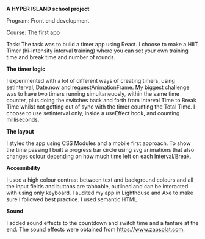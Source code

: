 **A HYPER ISLAND school project**

Program: Front end development

Course: The first app

Task: The task was to build a timer app using React. I choose to make a HIIT Timer (hi-intensity interval training) where you can set your own training time and break time and number of rounds. 

**The timer logic**

I experimented with a lot of different ways of creating timers, using setInterval, Date.now and requestAnimationFrame. My biggest challenge was to have two timers running simultaneuosly, within the same time counter, plus doing the switches back and forth from Interval Time to Break Time whilst not getting out of sync with the timer counting the Total Time. I choose to use setInterval only, inside a useEffect hook, and counting milliseconds.

**The layout**

I styled the app using CSS Modules and a mobile first approach. To show the time passing I built a progress bar circle using svg animations that also changes colour depending on how much time left on each Interval/Break.

**Accessibility**

I used a high colour contrast between text and background colours and all the input fields and buttons are tabbable, outlined and can be interacted with using only keyboard. I audited my app in Lighthouse and Axe to make sure I followed best practice. I used semantic HTML.

**Sound**

I added sound effects to the countdown and switch time and a fanfare at the end. The sound effects were obtained from https://www.zapsplat.com.
